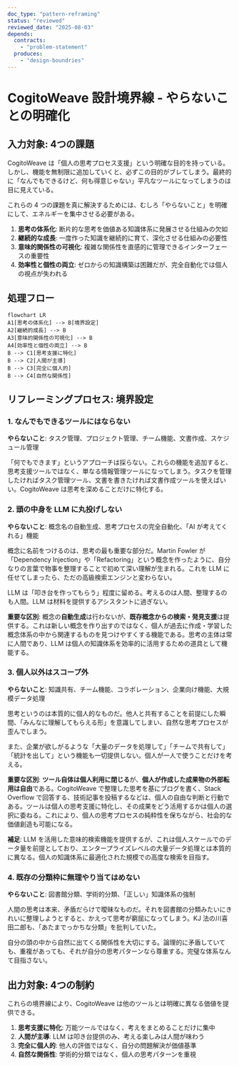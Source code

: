 ```yaml
---
doc_type: "pattern-reframing"
status: "reviewed"
reviewed_date: "2025-08-03"
depends:
  contracts:
    - "problem-statement"
  produces:
    - "design-boundries"
---
```


# CogitoWeave 設計境界線 - やらないことの明確化

## 入力対象: 4つの課題

CogitoWeave は「個人の思考プロセス支援」という明確な目的を持っている。しかし、機能を無制限に追加していくと、必ずこの目的がブレてしまう。最終的に「なんでもできるけど、何も得意じゃない」平凡なツールになってしまうのは目に見えている。

これらの 4 つの課題を真に解決するためには、むしろ「やらないこと」を明確にして、エネルギーを集中させる必要がある。

<!-- PREMISE_BEGIN: problem-statement -->

1. **思考の体系化**: 断片的な思考を価値ある知識体系に発展させる仕組みの欠如
2. **継続的な成長**: 一度作った知識を継続的に育て、深化させる仕組みの必要性
3. **意味的関係性の可視化**: 複雑な関係性を直感的に管理できるインターフェースの重要性
4. **効率性と個性の両立**: ゼロからの知識構築は困難だが、完全自動化では個人の視点が失われる

<!-- PREMISE_END: problem-statement -->

## 処理フロー

```mermaid
flowchart LR
A1[思考の体系化] --> B[境界設定]
A2[継続的成長] --> B
A3[意味的関係性の可視化] --> B
A4[効率性と個性の両立] --> B
B --> C1[思考支援に特化]
B --> C2[人間が主導]
B --> C3[完全に個人的]
B --> C4[自然な関係性]
```

## リフレーミングプロセス: 境界設定

### 1. なんでもできるツールにはならない

**やらないこと**: タスク管理、プロジェクト管理、チーム機能、文書作成、スケジュール管理

「何でもできます」というアプローチは採らない。これらの機能を追加すると、思考支援ツールではなく、単なる情報管理ツールになってしまう。タスクを管理したければタスク管理ツール、文書を書きたければ文書作成ツールを使えばいい。CogitoWeave は思考を深めることだけに特化する。

### 2. 頭の中身を LLM に丸投げしない

**やらないこと**: 概念名の自動生成、思考プロセスの完全自動化、「AI が考えてくれる」機能

概念に名前をつけるのは、思考の最も重要な部分だ。Martin Fowler が「Dependency Injection」や「Refactoring」という概念を作ったように、自分なりの言葉で物事を整理することで初めて深い理解が生まれる。これを LLM に任せてしまったら、ただの高級検索エンジンと変わらない。

LLM は「叩き台を作ってもらう」程度に留める。考えるのは人間、整理するのも人間。LLM は材料を提供するアシスタントに過ぎない。

**重要な区別**: 概念の**自動生成**は行わないが、**既存概念からの検索・発見支援**は提供する。これは新しい概念を作り出すのではなく、個人が過去に作成・学習した概念体系の中から関連するものを見つけやすくする機能である。思考の主体は常に人間であり、LLM は個人の知識体系を効率的に活用するための道具として機能する。

### 3. 個人以外はスコープ外

**やらないこと**: 知識共有、チーム機能、コラボレーション、企業向け機能、大規模データ処理

思考というのは本質的に個人的なものだ。他人と共有することを前提にした瞬間、「みんなに理解してもらえる形」を意識してしまい、自然な思考プロセスが歪んでしまう。

また、企業が欲しがるような「大量のデータを処理して」「チームで共有して」「統計を出して」という機能も一切提供しない。個人が一人で使うことだけを考える。

**重要な区別**: **ツール自体は個人利用に閉じる**が、**個人が作成した成果物の外部転用は自由**である。CogitoWeave で整理した思考を基にブログを書く、Stack Overflow で回答する、技術記事を投稿するなどは、個人の自由な判断と行動である。ツールは個人の思考支援に特化し、その成果をどう活用するかは個人の選択に委ねる。これにより、個人の思考プロセスの純粋性を保ちながら、社会的な価値創造も可能になる。

**補足**: LLM を活用した意味的検索機能を提供するが、これは個人スケールでのデータ量を前提としており、エンタープライズレベルの大量データ処理とは本質的に異なる。個人の知識体系に最適化された規模での高度な検索を目指す。

### 4. 既存の分類枠に無理やり当てはめない

**やらないこと**: 図書館分類、学術的分類、「正しい」知識体系の強制

人間の思考は本来、矛盾だらけで曖昧なものだ。それを図書館の分類みたいにきれいに整理しようとすると、かえって思考が窮屈になってしまう。KJ 法の川喜田二郎も、「あたまでっかちな分類」を批判していた。

自分の頭の中から自然に出てくる関係性を大切にする。論理的に矛盾していても、重複があっても、それが自分の思考パターンなら尊重する。完璧な体系なんて目指さない。

## 出力対象: 4つの制約

これらの境界線により、CogitoWeave は他のツールとは明確に異なる価値を提供できる。

<!-- FOUNDATION_BEGIN: design-boundries -->

1. **思考支援に特化**: 万能ツールではなく、考えをまとめることだけに集中
2. **人間が主導**: LLM は叩き台提供のみ、考える楽しみは人間が味わう
3. **完全に個人的**: 他人の評価ではなく、自分の問題解決が価値基準
4. **自然な関係性**: 学術的分類ではなく、個人の思考パターンを重視

<!-- FOUNDATION_END: design-boundries -->

